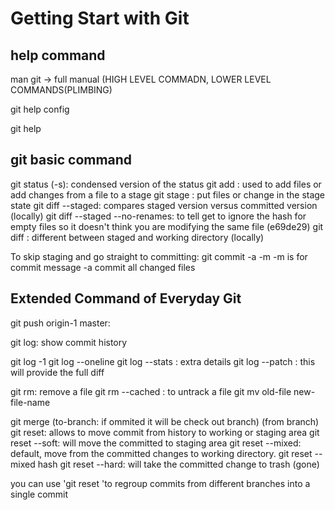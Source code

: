 # Getting Start with Git

## help command

man git -> full manual (HIGH LEVEL COMMADN, LOWER LEVEL COMMANDS(PLIMBING)

git help config

git help

## git basic command

git status (-s): condensed version of the status 
git add : used to add files or add changes from a file to a stage
git stage : put files or change in the stage state
git diff --staged: compares staged version versus committed version (locally)
git diff --staged --no-renames: to tell get to ignore the hash for empty files so it doesn't think you are modifying the same file (e69de29)
git diff : different between staged and working directory (locally)

To skip staging and go straight to committing:
git commit -a -m
-m is for commit message
-a commit all changed files

## Extended Command of Everyday Git

git push origin-1 master:

git log: show commit history

git log -1
git log --oneline
git log --stats : extra details
git log --patch : this will provide the full diff

git rm: remove a file 
git rm --cached : to untrack a file 
git mv old-file new-file-name

git merge (to-branch: if ommited it will be check out branch) (from branch)
git reset: allows to move commit from history to working or staging area
    git reset --soft:  will move the committed to staging area
    git reset --mixed: default, move from the committed changes to working directory. git reset --mixed hash
    git reset --hard: will take the committed change to trash (gone)

you can use 'git reset 'to regroup commits from different branches into a single commit 


